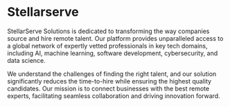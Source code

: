 # Stellarserve

StellarServe Solutions is dedicated to transforming the way companies source and hire remote talent. Our platform provides unparalleled access to a global network of expertly vetted professionals in key tech domains, including AI, machine learning, software development, cybersecurity, and data science. 

We understand the challenges of finding the right talent, and our solution significantly reduces the time-to-hire while ensuring the highest quality candidates. Our mission is to connect businesses with the best remote experts, facilitating seamless collaboration and driving innovation forward.
